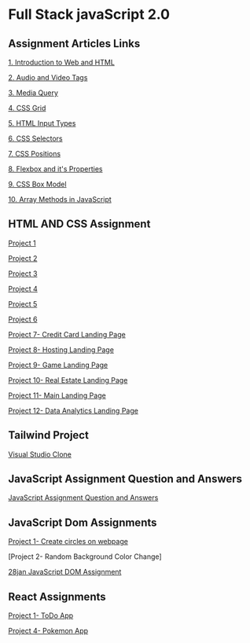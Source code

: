 # Full Stack javaScript 2.0

## Assignment Articles Links

[1. Introduction to Web and HTML](./Assignment%20Articles/Article%201-%20Introduction%20to%20Web%20and%20HTML/https://ayashadevikar.hashnode.dev/introduction-to-web-and-html)

[2. Audio and Video Tags](https://ayashadevikar.hashnode.dev/audio-and-video-tag)

[3. Media Query](https://ayashadevikar.hashnode.dev/media-query)

[4. CSS Grid](https://ayashadevikar.hashnode.dev/css-grid)

[5. HTML Input Types](https://ayashadevikar.hashnode.dev/html-input-types)

[6. CSS Selectors](https://ayashadevikar.hashnode.dev/css-selectors)

[7. CSS Positions](https://ayashadevikar.hashnode.dev/css-positions)

[8. Flexbox and it's Properties](https://ayashadevikar.hashnode.dev/flexbox-and-its-properties)

[9. CSS Box Model](https://ayashadevikar.hashnode.dev/css-box-model) 

[10. Array Methods in JavaScript](https://ayashadevikar.hashnode.dev/array-methods-in-javascript) 


## HTML AND CSS Assignment

[Project 1](./HTML%20and%20CSS%20Projects/Project%201/readme.md)

[Project 2](./HTML%20and%20CSS%20Projects/Project%202/readme.md)

[Project 3](./HTML%20and%20CSS%20Projects/Project%203/readme.md)

[Project 4](./HTML%20and%20CSS%20Projects/Project%204/readme.md)

[Project 5](./HTML%20and%20CSS%20Projects/Project%205/readme.md)

[Project 6](./HTML%20and%20CSS%20Projects/Project%206/readme.md)

[Project 7- Credit Card Landing Page](https://credit-card-project1.netlify.app/)

[Project 8- Hosting Landing Page](https://hosting-project2.netlify.app/)

[Project 9- Game Landing Page](https://game-project3.netlify.app/)

[Project 10- Real Estate Landing Page](https://real-estate-project4.netlify.app/)

[Project 11- Main Landing Page](https://beats-project5.netlify.app/)

[Project 12- Data Analytics Landing Page](https://data-analytics-project6.netlify.app/)

## Tailwind Project

[Visual Studio Clone](https://visual-studio-clone-tailwind.netlify.app/)

## JavaScript Assignment Question and Answers

[JavaScript Assignment Question and Answers](./JavaScript%20Assignment)

## JavaScript Dom Assignments
[Project 1- Create circles on webpage](https://create-circles-dom-project1.netlify.app/)

[Project 2- Random Background Color Change]

[28jan JavaScript DOM Assignment](./JavaScript%20DOM%20Assignments/28th%20Jan%20JavaScript2.0(DOM%20Assignment))

## React Assignments

[Project 1- ToDo App]()

[Project 4- Pokemon App]()